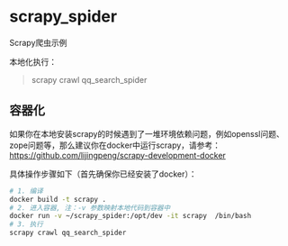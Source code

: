 # scrapy_spider
Scrapy爬虫示例

本地化执行：  
> scrapy crawl qq_search_spider

容器化
-----
如果你在本地安装scrapy的时候遇到了一堆环境依赖问题，例如openssl问题、zope问题等，那么建议你在docker中运行scrapy，请参考：
https://github.com/lijingpeng/scrapy-development-docker

具体操作步骤如下（首先确保你已经安装了docker）：  
```bash
# 1. 编译  
docker build -t scrapy .
# 2. 进入容器, 注：-v 参数映射本地代码到容器中
docker run -v ~/scrapy_spider:/opt/dev -it scrapy  /bin/bash
# 3. 执行  
scrapy crawl qq_search_spider
```
